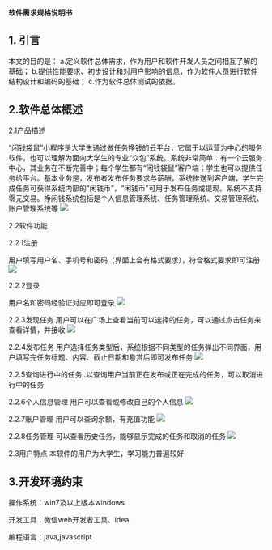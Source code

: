 #### 软件需求规格说明书

## 1.  引言

本文的目的是：
a.定义软件总体需求，作为用户和软件开发人员之间相互了解的基础；
b.提供性能要求、初步设计和对用户影响的信息，作为软件人员进行软件结构设计和编码的基础；
c.作为软件总体测试的依据。

## 2.软件总体概述

2.1产品描述

  “闲钱袋鼠”小程序是大学生通过做任务挣钱的云平台，它属于以运营为中心的服务软件，也可以理解为面向大学生的专业“众包”系统。系统非常简单：有一个云服务中心，其业务在不断完善中；每个学生都有“闲钱袋鼠”客户端；学生也可以提供任务给平台。基本业务是，发布者发布任务要求与薪酬，系统推送到客户端，学生完成任务可获得系统内部的“闲钱币”，“闲钱币”可用于发布任务或提现。系统不支持零元交易。挣闲钱系统包括是个人信息管理系统、任务管理系统、交易管理系统、账户管理系统等
  ![](/images/用例图活动图.png)

2.2软件功能

2.2.1注册

用户填写用户名、手机号和密码（界面上会有格式要求），符合格式要求即可注册
  ![](/images/用户注册.png)

2.2.2登录

用户名和密码经验证对应即可登录
  ![](/images/用户登录.png)

2.2.3发现任务
用户可以在广场上查看当前可以选择的任务，可以通过点击任务来查看详情，并接收
  ![](/images/接收任务.png)

2.2.4发布任务
用户选择任务类型后，系统根据不同类型的任务弹出不同界面，用户填写完任务标题、内容、截止日期和悬赏后即可发布任务
  ![](/images/发布任务.png)

2.2.5查询进行中的任务
.以查询用户当前正在发布或正在完成的任务，可以取消进行中的任务


2.2.6个人信息管理
用户可以查看或修改自己的个人信息
  ![](/images/修改个人信息.png)

2.2.7账户管理
用户可以查询余额，有充值功能
  ![](/images/账户管理活动图.png)

2.2.8任务管理
可以查看历史任务，能够显示完成的任务和取消的任务
  ![](/images/任务管理活动图.png)

2.3用户特点
本软件的用户为大学生，学习能力普遍较好

## 3.开发环境约束

操作系统：win7及以上版本windows

开发工具：微信web开发者工具、idea

编程语言：java,javascript

